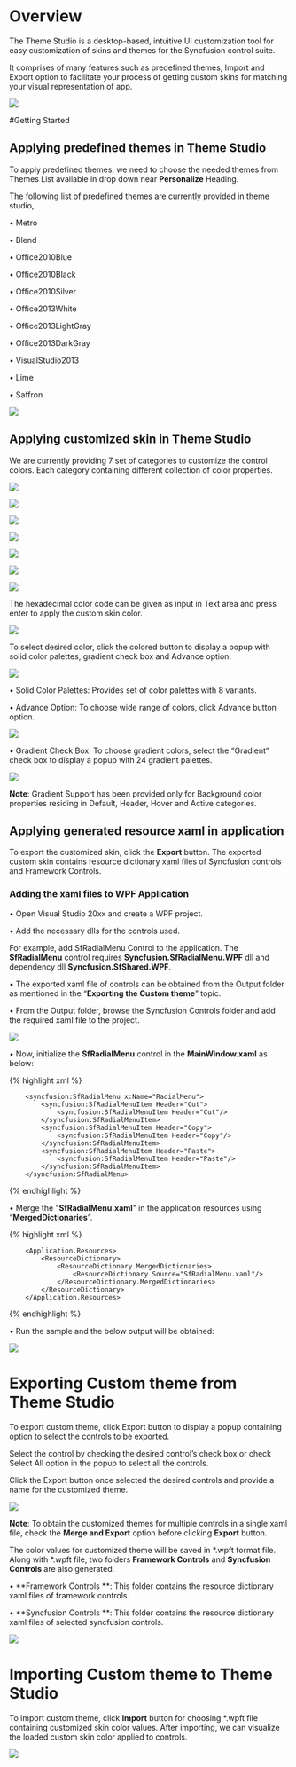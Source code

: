 # Overview

The Theme Studio is a desktop-based, intuitive UI customization tool for easy customization of skins and themes for the Syncfusion control suite.

It comprises of many features such as predefined themes, Import and Export option to facilitate your process of getting custom skins for matching your visual representation of app.

![](ThemeStudio_images/ThemeStudio_img1.png)

#Getting Started

## Applying predefined themes in Theme Studio

To apply predefined themes, we need to choose the needed themes from Themes List available in drop down near **Personalize** Heading. 

The following list of predefined themes are currently provided in theme studio,

•	Metro

•	Blend

•	Office2010Blue

•	Office2010Black

•	Office2010Silver

•	Office2013White

•	Office2013LightGray

•	Office2013DarkGray

•	VisualStudio2013

•	Lime

•	Saffron

![](ThemeStudio_images/ThemeStudio_img2.png)

## Applying customized skin in Theme Studio

We are currently providing 7 set of categories to customize the control colors. Each category containing different collection of color properties.

![](ThemeStudio_images/ThemeStudio_img3.png)

![](ThemeStudio_images/ThemeStudio_img4.png)

![](ThemeStudio_images/ThemeStudio_img5.png)

![](ThemeStudio_images/ThemeStudio_img6.png)

![](ThemeStudio_images/ThemeStudio_img7.png)

![](ThemeStudio_images/ThemeStudio_img8.png)

![](ThemeStudio_images/ThemeStudio_img9.png)

The hexadecimal color code can be given as input in Text area and press enter to apply the custom skin color.

![](ThemeStudio_images/ThemeStudio_img10.png)

To select desired color, click the colored button to display a popup with solid color palettes, gradient check box and Advance option.

![](ThemeStudio_images/ThemeStudio_img11.png)


•	Solid Color Palettes: Provides set of color palettes with 8 variants.

•	Advance Option: To choose wide range of colors, click Advance button option.

![](ThemeStudio_images/ThemeStudio_img12.png)

•   Gradient Check Box: To choose gradient colors, select the “Gradient” check box to display a popup with 24 gradient palettes.

![](ThemeStudio_images/ThemeStudio_img13.png)

**Note**: Gradient Support has been provided only for Background color properties residing in Default, Header, Hover and Active categories.

## Applying generated resource xaml in application

To export the customized skin, click the **Export** button. The exported custom skin contains resource dictionary xaml files of Syncfusion controls and Framework Controls.

### Adding the xaml files to WPF Application

•	Open Visual Studio 20xx and create a WPF project.

•	Add the necessary dlls for the controls used.

For example, add SfRadialMenu Control to the application. The **SfRadialMenu** control requires **Syncfusion.SfRadialMenu.WPF** dll and dependency dll **Syncfusion.SfShared.WPF**.

•	The exported xaml file of controls can be obtained from the Output folder as mentioned in the “**Exporting the Custom theme**” topic.

•	From the Output folder, browse the Syncfusion Controls folder and add the required xaml file to the project.

![](ThemeStudio_images/ThemeStudio_img14.png)

•	Now, initialize the **SfRadialMenu** control in the **MainWindow.xaml** as below:

{% highlight xml %}

        <syncfusion:SfRadialMenu x:Name="RadialMenu">
            <syncfusion:SfRadialMenuItem Header="Cut">
                <syncfusion:SfRadialMenuItem Header="Cut"/>
            </syncfusion:SfRadialMenuItem>
            <syncfusion:SfRadialMenuItem Header="Copy">
                <syncfusion:SfRadialMenuItem Header="Copy"/>
            </syncfusion:SfRadialMenuItem>
            <syncfusion:SfRadialMenuItem Header="Paste">
                <syncfusion:SfRadialMenuItem Header="Paste"/>
            </syncfusion:SfRadialMenuItem>
        </syncfusion:SfRadialMenu>

{% endhighlight %}

•	Merge the "**SfRadialMenu.xaml**" in the application resources using “**MergedDictionaries**”.

{% highlight xml %}

        <Application.Resources> 
    		<ResourceDictionary>
        		<ResourceDictionary.MergedDictionaries>
            		<ResourceDictionary Source="SfRadialMenu.xaml"/>
        		</ResourceDictionary.MergedDictionaries>
    		</ResourceDictionary>
		</Application.Resources>

{% endhighlight %}

•	Run the sample and the below output will be obtained:

![](ThemeStudio_images/ThemeStudio_img15.png)

# Exporting Custom theme from Theme Studio

To export custom theme, click Export button to display a popup containing option to select the controls to be exported. 

Select the control by checking the desired control’s check box or check Select All option in the popup to select all the controls. 

Click the Export button once selected the desired controls and provide a name for the customized theme. 

![](ThemeStudio_images/ThemeStudio_img16.png)

**Note**: To obtain the customized themes for multiple controls in a single xaml file, check the **Merge and Export** option before clicking **Export** button.

The color values for customized theme will be saved in *.wpft format file. Along with *.wpft file, two folders **Framework Controls** and **Syncfusion Controls** are also generated.

•   **Framework Controls **: This folder contains the resource dictionary xaml files of framework controls.

•	**Syncfusion Controls **: This folder contains the resource dictionary xaml files of selected syncfusion controls.

![](ThemeStudio_images/ThemeStudio_img17.png)

# Importing Custom theme to Theme Studio

To import custom theme, click **Import** button for choosing *.wpft file containing customized skin color values. After importing, we can visualize the loaded custom skin color applied to controls.

![](ThemeStudio_images/ThemeStudio_img18.png)
